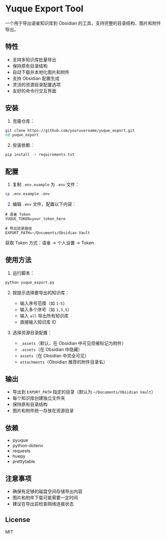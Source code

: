 # Yuque Export Tool

一个用于导出语雀知识库到 Obsidian 的工具，支持完整的目录结构、图片和附件导出。

## 特性

- 支持多知识库批量导出
- 保持原有目录结构
- 自动下载并本地化图片和附件
- 支持 Obsidian 配置生成
- 灵活的资源目录配置选项
- 友好的命令行交互界面

## 安装

1. 克隆仓库：
```bash
git clone https://github.com/yourusername/yuque_export.git
cd yuque_export
```

2. 安装依赖：
```bash
pip install -r requirements.txt
```

## 配置

1. 复制 `.env.example` 为 `.env` 文件：
```bash
cp .env.example .env
```

2. 编辑 `.env` 文件，配置以下内容：
```
# 语雀 Token
YUQUE_TOKEN=your_token_here

# 导出目录路径
EXPORT_PATH=~/Documents/Obsidian Vault
```

获取 Token 方式：语雀 -> 个人设置 -> Token

## 使用方法

1. 运行脚本：
```bash
python yuque_export.py
```

2. 按提示选择要导出的知识库：
   - 输入序号范围（如 `1-5`）
   - 输入多个序号（如 `1,3,5`）
   - 输入 `all` 导出所有知识库
   - 直接输入知识库 ID

3. 选择资源目录配置：
   - `_assets`（默认，在 Obsidian 中可见但被标记为附件）
   - `.assets`（在 Obsidian 中隐藏）
   - `assets`（在 Obsidian 中完全可见）
   - `attachments`（Obsidian 推荐的附件目录名）

## 输出

- 导出到 `EXPORT_PATH` 指定的目录（默认为 `~/Documents/Obsidian Vault`）
- 每个知识库创建独立文件夹
- 保持原有目录结构
- 图片和附件统一存放在资源目录

## 依赖

- pyuque
- python-dotenv
- requests
- huepy
- prettytable

## 注意事项

- 确保有足够的磁盘空间存储导出内容
- 图片和附件下载可能需要一定时间
- 建议在导出前检查网络连接状态

## License

MIT 
